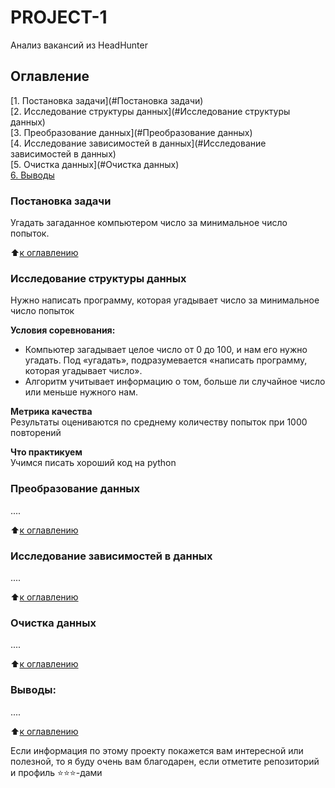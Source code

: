 # PROJECT-1
Анализ вакансий из HeadHunter 

## Оглавление  
[1. Постановка задачи](#Постановка задачи)  
[2. Исследование структуры данных](#Исследование структуры данных)  
[3. Преобразование данных](#Преобразование данных)  
[4. Исследование зависимостей в данных](#Исследование зависимостей в данных)  
[5. Очистка данных](#Очистка данных)    
[6. Выводы](#Выводы) 

### Постановка задачи    
Угадать загаданное компьютером число за минимальное число попыток.

:arrow_up:[к оглавлению](#оглавление)


### Исследование структуры данных   
Нужно написать программу, которая угадывает число за минимальное число попыток

**Условия соревнования:**  
- Компьютер загадывает целое число от 0 до 100, и нам его нужно угадать. Под «угадать», подразумевается «написать программу, которая угадывает число».
- Алгоритм учитывает информацию о том, больше ли случайное число или меньше нужного нам.

**Метрика качества**     
Результаты оцениваются по среднему количеству попыток при 1000 повторений

**Что практикуем**     
Учимся писать хороший код на python


### Преобразование данных
....
  
:arrow_up:[к оглавлению](#Оглавление)


### Исследование зависимостей в данных  
....

:arrow_up:[к оглавлению](#Оглавление)


### Очистка данных  
....

:arrow_up:[к оглавлению](#Оглавление)


### Выводы:  
....

:arrow_up:[к оглавлению](#Оглавление)


Если информация по этому проекту покажется вам интересной или полезной, то я буду очень вам благодарен, если отметите репозиторий и профиль ⭐️⭐️⭐️-дами
